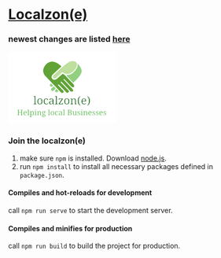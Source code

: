 # [Localzon(e)](https://localzon-e.github.io/website-frontend/#/)

### newest changes are listed [here](/CHANGELOG.md)


![localzone](./src/assets/Logo_nobg.png)

### Join the localzon(e)
1. make sure ```npm``` is installed. Download [node.js](https://nodejs.org).
2. run ```npm install``` to install all necessary packages defined in ```package.json```.

#### Compiles and hot-reloads for development
call ```npm run serve``` to start the development server.

#### Compiles and minifies for production
call ```npm run build``` to build the project for production.

